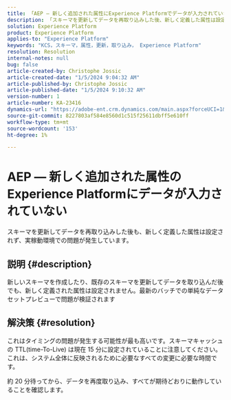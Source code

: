 ```yaml
---
title: 「AEP — 新しく追加された属性にExperience Platformでデータが入力されていない」
description: 「スキーマを更新してデータを再取り込みした後、新しく定義した属性は設定されません」
solution: Experience Platform
product: Experience Platform
applies-to: "Experience Platform"
keywords: "KCS，スキーマ，属性，更新，取り込み， Experience Platform"
resolution: Resolution
internal-notes: null
bug: false
article-created-by: Christophe Jossic
article-created-date: "1/5/2024 9:04:32 AM"
article-published-by: Christophe Jossic
article-published-date: "1/5/2024 9:10:32 AM"
version-number: 1
article-number: KA-23416
dynamics-url: "https://adobe-ent.crm.dynamics.com/main.aspx?forceUCI=1&pagetype=entityrecord&etn=knowledgearticle&id=27290c6d-a9ab-ee11-be37-6045bd006268"
source-git-commit: 8227803af584e8560d1c515f25611dbff5e610ff
workflow-type: tm+mt
source-wordcount: '153'
ht-degree: 1%

---
```


# AEP — 新しく追加された属性のExperience Platformにデータが入力されていない


スキーマを更新してデータを再取り込みした後も、新しく定義した属性は設定されず、実稼動環境での問題が発生しています。

## 説明 {#description}

新しいスキーマを作成したり、既存のスキーマを更新してデータを取り込んだ後でも、新しく定義された属性は設定されません。最新のバッチでの単純なデータセットプレビューで問題が検証されます

## 解決策 {#resolution}


これはタイミングの問題が発生する可能性が最も高いです。スキーマキャッシュの TTL(time-To-Live) は現在 15 分に設定されていることに注意してください。 これは、システム全体に反映されるために必要なすべての変更に必要な時間です。

約 20 分待ってから、データを再度取り込み、すべてが期待どおりに動作していることを確認します。
